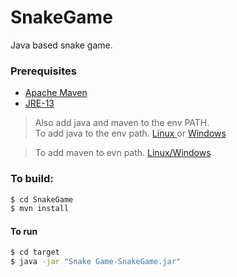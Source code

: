 # SnakeGame
Java based snake game.

### Prerequisites

- [Apache Maven](https://maven.apache.org/download.cgi)
- [JRE-13](https://jdk.java.net/14/)

> Also add java and maven to the env PATH.
<br/>To add java to the env path.
[ Linux ](https://docs.oracle.com/cd/E19062-01/sun.mgmt.ctr36/819-5418/gaznb/index.html)
or
[Windows](https://www.java.com/en/download/help/path.xml)

> To add maven to evn path.
[Linux/Windows](https://maven.apache.org/install.html)

### To build:
```sh
$ cd SnakeGame
$ mvn install
```
#### To run
```sh
$ cd target
$ java -jar "Snake Game-SnakeGame.jar"
```
